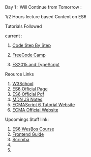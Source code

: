 Day 1 : 
Will Continue from Tomorrow : 

1/2 Hours lecture based Content on ES6 

Tutorials Followed  

current :  
1. [Code Step By Step](https://www.youtube.com/watch?v=_GMEqhUyyFM)

2. [FreeCode Camp](https://www.youtube.com/watch?v=nZ1DMMsyVyI) 
3. [ES2015 and TypeScript](https://www.youtube.com/watch?v=n3zrCxB8sj8&list=PLC3y8-rFHvwhI0V5mE9Vu6Nm-nap8EcjV)

Reource Links 
1. [W3School](https://www.w3schools.com/js/js_es6.asp)
2. [ES6 Official Page](https://262.ecma-international.org/6.0/)
3. [ES6 Official Pdf](https://ecma-international.org/wp-content/uploads/ECMA-262_6th_edition_june_2015.pdf)
4. [MDN JS Notes](https://developer.mozilla.org/en-US/docs/Web/JavaScript)
5. [ECMAScript 6 Tutorial Website](https://www.javascripttutorial.net/es6/)
6. [ECMA Official Website](https://ecma-international.org/)


Upcomings Stuff link:
1. [ES6 WesBos Course](https://es6.io/)
2. [Frontend Guide](https://github.com/grab/front-end-guide)
3. [Scrimba](https://v2.scrimba.com/home)
4. []()
5. 



